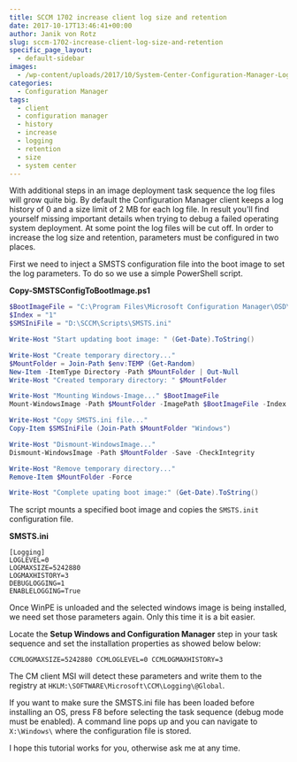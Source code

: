 ```yaml
---
title: SCCM 1702 increase client log size and retention
date: 2017-10-17T13:46:41+00:00
author: Janik von Rotz
slug: sccm-1702-increase-client-log-size-and-retention
specific_page_layout:
  - default-sidebar
images:
  - /wp-content/uploads/2017/10/System-Center-Configuration-Manager-Logo.jpg
categories:
  - Configuration Manager
tags:
  - client
  - configuration manager
  - history
  - increase
  - logging
  - retention
  - size
  - system center
---
```

With additional steps in an image deployment task sequence the log files will grow quite big. By default the Configuration Manager client keeps a log history of 0 and a size limit of 2 MB for each log file. In result you'll find yourself missing important details when trying to debug a failed operating system deployment. At some point the log files will be cut off. In order to increase the log size and retention, parameters must be configured in two places.
<!--more-->

First we need to inject a SMSTS configuration file into the boot image to set the log parameters. To do so we use a simple PowerShell script.

**Copy-SMSTSConfigToBootImage.ps1**

```powershell
$BootImageFile = "C:\Program Files\Microsoft Configuration Manager\OSD\boot\x64\boot.wim"
$Index = "1"
$SMSIniFile = "D:\SCCM\Scripts\SMSTS.ini"

Write-Host "Start updating boot image: " (Get-Date).ToString()

Write-Host "Create temporary directory..."
$MountFolder = Join-Path $env:TEMP (Get-Random)
New-Item -ItemType Directory -Path $MountFolder | Out-Null
Write-Host "Created temporary directory: " $MountFolder

Write-Host "Mounting Windows-Image..." $BootImageFile
Mount-WindowsImage -Path $MountFolder -ImagePath $BootImageFile -Index $Index

Write-Host "Copy SMSTS.ini file..."
Copy-Item $SMSIniFile (Join-Path $MountFolder "Windows")

Write-Host "Dismount-WindowsImage..."
Dismount-WindowsImage -Path $MountFolder -Save -CheckIntegrity

Write-Host "Remove temporary directory..."
Remove-Item $MountFolder -Force

Write-Host "Complete upating boot image:" (Get-Date).ToString()
```

The script mounts a specified boot image and copies the `SMSTS.init` configuration file.

**SMSTS.ini**

```
[Logging]
LOGLEVEL=0
LOGMAXSIZE=5242880
LOGMAXHISTORY=3
DEBUGLOGGING=1
ENABLELOGGING=True
```

Once WinPE is unloaded and the selected windows image is being installed, we need set those parameters again. Only this time it is a bit easier.

Locate the **Setup Windows and Configuration Manager** step in your task sequence and set the installation properties as showed below below:

    CCMLOGMAXSIZE=5242880 CCMLOGLEVEL=0 CCMLOGMAXHISTORY=3

The CM client MSI will detect these parameters and write them to the registry at `HKLM:\SOFTWARE\Microsoft\CCM\Logging\@Global`.

If you want to make sure the SMSTS.ini file has been loaded before installing an OS, press F8 before selecting the task sequence (debug mode must be enabled). A command line pops up and you can navigate to `X:\Windows\` where the configuration file is stored.

I hope this tutorial works for you, otherwise ask me at any time.